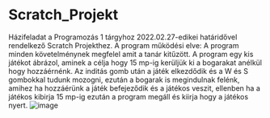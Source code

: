 # Scratch_Projekt
Házifeladat a Programozás 1 tárgyhoz 2022.02.27-edikei határidővel rendelkező Scratch Projekthez.
A program működési elve: A program minden követelménynek megfelel amit a tanár kitűzött.
A program egy kis játékot ábrázol, aminek a célja hogy 15 mp-ig kerüljük ki a bogarakat anélkül hogy hozzáérnénk.
Az inditás gomb után a játék elkezdődik és a W és S gombokkal tudunk mozogni, ezután a bogarak is megindulnak felénk, amihez
ha hozzáérünk a játék befejeződik és a játékos veszit, ellenben ha a játékos kibirja 15 mp-ig ezután a program megáll és kiirja
hogy a játékos nyert.
![image](https://user-images.githubusercontent.com/98887980/154289736-bca7c739-a328-4227-b83f-0975c343f2ca.png)

